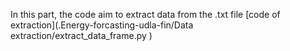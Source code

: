 In this part, the code aim to extract data from the .txt file [code of extraction](.Energy-forcasting-udla-fin/Data extraction/extract_data_frame.py )
